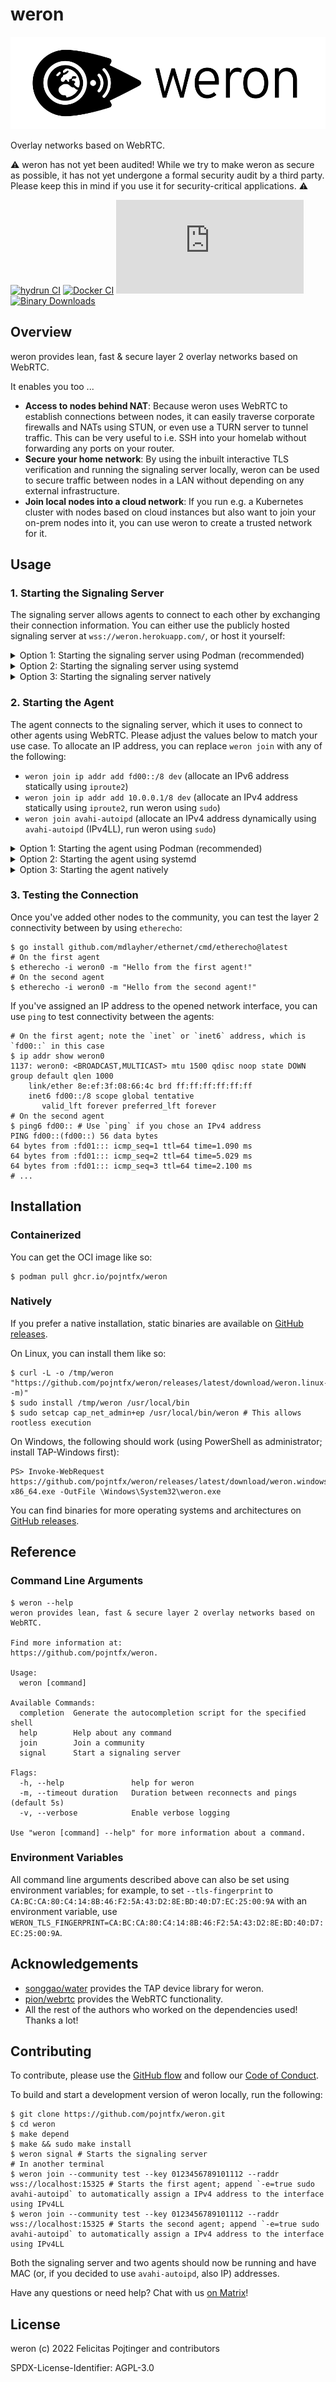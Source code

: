 # weron

![Logo](./assets/logo-readme.png)

Overlay networks based on WebRTC.

⚠️ weron has not yet been audited! While we try to make weron as secure as possible, it has not yet undergone a formal security audit by a third party. Please keep this in mind if you use it for security-critical applications. ⚠️

[![hydrun CI](https://github.com/pojntfx/weron/actions/workflows/hydrun.yaml/badge.svg)](https://github.com/pojntfx/weron/actions/workflows/hydrun.yaml)
[![Docker CI](https://github.com/pojntfx/weron/actions/workflows/docker.yaml/badge.svg)](https://github.com/pojntfx/weron/actions/workflows/docker.yaml)
[![Matrix](https://img.shields.io/matrix/weron:matrix.org)](https://matrix.to/#/#weron:matrix.org?via=matrix.org)
[![Binary Downloads](https://img.shields.io/github/downloads/pojntfx/weron/total?label=binary%20downloads)](https://github.com/pojntfx/weron/releases)

## Overview

weron provides lean, fast & secure layer 2 overlay networks based on WebRTC.

It enables you too ...

- **Access to nodes behind NAT**: Because weron uses WebRTC to establish connections between nodes, it can easily traverse corporate firewalls and NATs using STUN, or even use a TURN server to tunnel traffic. This can be very useful to i.e. SSH into your homelab without forwarding any ports on your router.
- **Secure your home network**: By using the inbuilt interactive TLS verification and running the signaling server locally, weron can be used to secure traffic between nodes in a LAN without depending on any external infrastructure.
- **Join local nodes into a cloud network**: If you run e.g. a Kubernetes cluster with nodes based on cloud instances but also want to join your on-prem nodes into it, you can use weron to create a trusted network for it.

## Usage

### 1. Starting the Signaling Server

The signaling server allows agents to connect to each other by exchanging their connection information. You can either use the publicly hosted signaling server at `wss://weron.herokuapp.com/`, or host it yourself:

<details>
  <summary>Option 1: Starting the signaling server using Podman (recommended)</summary>

Run the following:

```shell
$ sudo podman run -d --restart=always --label "io.containers.autoupdate=image" -p 15325:15325 --name weron-signaler ghcr.io/pojntfx/weron /usr/local/bin/weron signal
$ sudo podman generate systemd --new weron-signaler | sudo tee /lib/systemd/system/weron-signaler.service

$ sudo systemctl daemon-reload
$ sudo systemctl enable --now weron-signaler

$ sudo journalctl -f -u weron-signaler # Get the logs
```

The signaling service should now be reachable on port `15325` from all network interfaces.

</details>

<details>
  <summary>Option 2: Starting the signaling server using systemd</summary>

Run the following:

```shell
$ sudo tee /lib/systemd/system/weron-signaler.service <<'EOT'
[Unit]
Description=weron-signaler

[Service]
ExecStart=/usr/local/bin/weron signal

[Install]
WantedBy=multi-user.target
EOT

$ sudo systemctl daemon-reload
$ sudo systemctl enable --now weron-signaler

$ sudo journalctl -f -u weron-signaler # Get the logs
```

The signaling service should now be reachable on port `15325` from all network interfaces.

</details>

<details>
  <summary>Option 3: Starting the signaling server natively</summary>

Run the following:

```shell
$ weron signal
2022/02/27 18:23:15 Signaler listening on :15325
2022/02/27 18:23:15 TLS certificate SHA-1 fingerprint: CA:BC:CA:80:C4:14:8B:46:F2:5A:43:D2:8E:BD:40:D7:EC:25:00:9A
```

The signaling service should now be reachable on port `15325` from all network interfaces.

</details>

### 2. Starting the Agent

The agent connects to the signaling server, which it uses to connect to other agents using WebRTC. Please adjust the values below to match your use case. To allocate an IP address, you can replace `weron join` with any of the following:

- `weron join ip addr add fd00::/8 dev` (allocate an IPv6 address statically using `iproute2`)
- `weron join ip addr add 10.0.0.1/8 dev` (allocate an IPv4 address statically using `iproute2`, run weron using `sudo`)
- `weron join avahi-autoipd` (allocate an IPv4 address dynamically using `avahi-autoipd` (IPv4LL), run weron using `sudo`)

<details>
  <summary>Option 1: Starting the agent using Podman (recommended)</summary>

Run the following:

```shell
$ sudo podman run -d --restart=always --label "io.containers.autoupdate=image" --name weron-agent --cap-add NET_ADMIN -e WERON_RADDR='wss://weron.herokuapp.com/' -e WERON_COMMUNITY='test' -e WERON_KEY='0123456789101112' -e WERON_DEVICE='weron0' ghcr.io/pojntfx/weron /usr/local/bin/weron join
$ sudo podman generate systemd --new weron-agent | sudo tee /lib/systemd/system/weron-agent.service

$ sudo systemctl daemon-reload
$ sudo systemctl enable --now weron-agent

$ sudo journalctl -f -u weron-agent # Get the logs
```

The agent should now connect to other agents in the community.

</details>

<details>
  <summary>Option 2: Starting the agent using systemd</summary>

Run the following:

```shell
$ sudo tee /lib/systemd/system/weron-agent.service <<'EOT'
[Unit]
Description=weron-agent

[Service]
ExecStart=/usr/local/bin/weron join
Environment=WERON_RADDR='wss://weron.herokuapp.com/'
Environment=WERON_COMMUNITY='test'
Environment=WERON_KEY='0123456789101112'
Environment=WERON_DEVICE='weron0'

[Install]
WantedBy=multi-user.target
EOT

$ sudo systemctl daemon-reload
$ sudo systemctl enable --now weron-agent

$ sudo journalctl -f -u weron-agent # Get the logs
```

The agent should now connect to other agents in the community.

</details>

<details>
  <summary>Option 3: Starting the agent natively</summary>

Run the following:

```shell
$ weron join --raddr wss://weron.herokuapp.com/ --community test --key 0123456789101112 --device-name weron0
2022/02/27 19:11:57 Agent connecting to signaler wss://weron.herokuapp.com/
2022/02/27 19:12:01 Agent connected to signaler wss://weron.herokuapp.com/
```

The agent should now connect to other agents in the community.

</details>

### 3. Testing the Connection

Once you've added other nodes to the community, you can test the layer 2 connectivity between by using `etherecho`:

```shell
$ go install github.com/mdlayher/ethernet/cmd/etherecho@latest
# On the first agent
$ etherecho -i weron0 -m "Hello from the first agent!"
# On the second agent
$ etherecho -i weron0 -m "Hello from the second agent!"
```

If you've assigned an IP address to the opened network interface, you can use `ping` to test connectivity between the agents:

```shell
# On the first agent; note the `inet` or `inet6` address, which is `fd00::` in this case
$ ip addr show weron0
1137: weron0: <BROADCAST,MULTICAST> mtu 1500 qdisc noop state DOWN group default qlen 1000
    link/ether 8e:ef:3f:08:66:4c brd ff:ff:ff:ff:ff:ff
    inet6 fd00::/8 scope global tentative
       valid_lft forever preferred_lft forever
# On the second agent
$ ping6 fd00:: # Use `ping` if you chose an IPv4 address
PING fd00::(fd00::) 56 data bytes
64 bytes from :fd01::: icmp_seq=1 ttl=64 time=1.090 ms
64 bytes from :fd01::: icmp_seq=2 ttl=64 time=5.029 ms
64 bytes from :fd01::: icmp_seq=3 ttl=64 time=2.100 ms
# ...
```

## Installation

### Containerized

You can get the OCI image like so:

```shell
$ podman pull ghcr.io/pojntfx/weron
```

### Natively

If you prefer a native installation, static binaries are available on [GitHub releases](https://github.com/pojntfx/weron/releases).

On Linux, you can install them like so:

```shell
$ curl -L -o /tmp/weron "https://github.com/pojntfx/weron/releases/latest/download/weron.linux-$(uname -m)"
$ sudo install /tmp/weron /usr/local/bin
$ sudo setcap cap_net_admin+ep /usr/local/bin/weron # This allows rootless execution
```

On Windows, the following should work (using PowerShell as administrator; install TAP-Windows first):

```shell
PS> Invoke-WebRequest https://github.com/pojntfx/weron/releases/latest/download/weron.windows-x86_64.exe -OutFile \Windows\System32\weron.exe
```

You can find binaries for more operating systems and architectures on [GitHub releases](https://github.com/pojntfx/weron/releases).

## Reference

### Command Line Arguments

```shell
$ weron --help
weron provides lean, fast & secure layer 2 overlay networks based on WebRTC.

Find more information at:
https://github.com/pojntfx/weron.

Usage:
  weron [command]

Available Commands:
  completion  Generate the autocompletion script for the specified shell
  help        Help about any command
  join        Join a community
  signal      Start a signaling server

Flags:
  -h, --help               help for weron
  -m, --timeout duration   Duration between reconnects and pings (default 5s)
  -v, --verbose            Enable verbose logging

Use "weron [command] --help" for more information about a command.
```

### Environment Variables

All command line arguments described above can also be set using environment variables; for example, to set `--tls-fingerprint` to `CA:BC:CA:80:C4:14:8B:46:F2:5A:43:D2:8E:BD:40:D7:EC:25:00:9A` with an environment variable, use `WERON_TLS_FINGERPRINT=CA:BC:CA:80:C4:14:8B:46:F2:5A:43:D2:8E:BD:40:D7:EC:25:00:9A`.

## Acknowledgements

- [songgao/water](https://github.com/songgao/water) provides the TAP device library for weron.
- [pion/webrtc](https://github.com/pion/webrtc) provides the WebRTC functionality.
- All the rest of the authors who worked on the dependencies used! Thanks a lot!

## Contributing

To contribute, please use the [GitHub flow](https://guides.github.com/introduction/flow/) and follow our [Code of Conduct](./CODE_OF_CONDUCT.md).

To build and start a development version of weron locally, run the following:

```shell
$ git clone https://github.com/pojntfx/weron.git
$ cd weron
$ make depend
$ make && sudo make install
$ weron signal # Starts the signaling server
# In another terminal
$ weron join --community test --key 0123456789101112 --raddr wss://localhost:15325 # Starts the first agent; append `-e=true sudo avahi-autoipd` to automatically assign a IPv4 address to the interface using IPv4LL
$ weron join --community test --key 0123456789101112 --raddr wss://localhost:15325 # Starts the second agent; append `-e=true sudo avahi-autoipd` to automatically assign a IPv4 address to the interface using IPv4LL
```

Both the signaling server and two agents should now be running and have MAC (or, if you decided to use `avahi-autoipd`, also IP) addresses.

Have any questions or need help? Chat with us [on Matrix](https://matrix.to/#/#weron:matrix.org?via=matrix.org)!

## License

weron (c) 2022 Felicitas Pojtinger and contributors

SPDX-License-Identifier: AGPL-3.0
